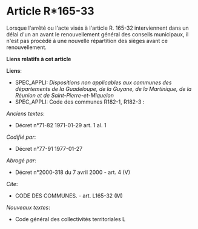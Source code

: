 # Article R*165-33

Lorsque l'arrêté ou l'acte visés à l'article R. 165-32 interviennent dans un délai d'un an avant le renouvellement général
des conseils municipaux, il n'est pas procédé à une nouvelle répartition des sièges avant ce renouvellement.

**Liens relatifs à cet article**

**Liens**:

  - SPEC_APPLI: *Dispositions non applicables aux communes des départements de la Guadeloupe, de la Guyane, de la Martinique, de la Réunion et de Saint-Pierre-et-Miquelon*
  - SPEC_APPLI: Code des communes R182-1, R182-3 :

_Anciens textes_:

  - Décret n°71-82 1971-01-29 art. 1 al. 1

_Codifié par_:

  - Décret n°77-91 1977-01-27

_Abrogé par_:

  - Décret n°2000-318 du 7 avril 2000 - art. 4 (V)

_Cite_:

  - CODE DES COMMUNES. - art. L165-32 (M)

_Nouveaux textes_:

  - Code général des collectivités territoriales L
